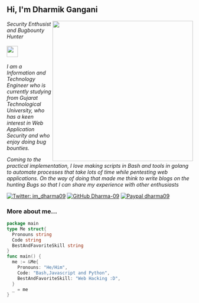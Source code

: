 <h2> Hi, I'm Dharmik Gangani</h2>
<img align='right' src="https://github-readme-stats.vercel.app/api?username=Dharma-09&show_icons=true&theme=radical" width="380">
<p><em>Security Enthusist and Bugbounty Hunter <br><br>
  <img src="https://media.giphy.com/media/WUlplcMpOCEmTGBtBW/giphy.gif" width="30"><br><br>
 I am a Information and Technology Engineer who is currently studying from Gujarat Technological University, who has a keen interest in Web Application Security and who enjoy doing bug bounties.

Coming to the practical implementation, I love making scripts in Bash and tools in golang to automate processes that take lots of time while pentesting web applications. On the way of doing that made me think to write blogs on the hunting Bugs so that I can share my experience with other enthusiasts
</em></p>


[![Twitter: im_dharma09](https://img.shields.io/twitter/follow/im_dharma09?style=flat-square)](https://twitter.com/im_dharma09)
[![GitHub Dharma-09](https://img.shields.io/github/followers/Dharma-09?label=follow%20github&style=flat-square)](https://github.com/Dharma-09)
[![Paypal dharma09](https://img.shields.io/badge/$-support-ff69b4.svg?style=flat)](https://www.buymeacoffee.com/im_dharma09)

### More about me...

```go
package main
type Me struct{
  Pronouns string
  Code string
  BestAndFavoriteSkill string
}
func main() {
  me := &Me{
    Pronouns: "He/Him",
    Code: "Bash,Javascript and Python",
    BestAndFavoriteSkill: "Web Hacking :D",
  }
  _ = me
}
```

